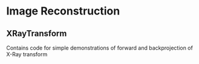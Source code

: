 # __Image Reconstruction__

## __XRayTransform__
Contains code for simple demonstrations of forward and backprojection of X-Ray transform